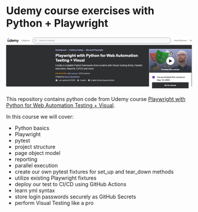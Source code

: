 # Udemy course exercises with Python + Playwright

<img src="Course.png" width="700"/>

This repository contains python code from Udemy
course [Playwright with Python for Web Automation Testing + Visual](https://www.udemy.com/course/playwright-with-python-for-web-automation-testing/).

In this course we will cover:

- Python basics
- Playwright
- pytest
- project structure
- page object model
- reporting
- parallel execution
- create our own pytest fixtures for set_up and tear_down methods
- utilize existing Playwright fixtures
- deploy our test to CI/CD using GitHub Actions
- learn yml syntax
- store login passwords securely as GitHub Secrets
- perform Visual Testing like a pro